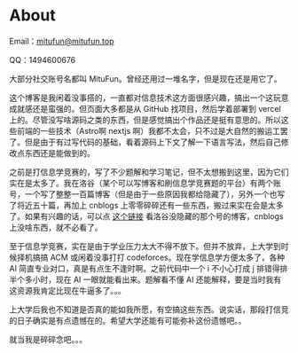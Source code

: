 # About
Email：mitufun@mitufun.top

QQ：1494600676

大部分社交账号名都叫 MituFun。曾经还用过一堆名字，但是现在还是用它了。

这个博客是我闲着没事搭的，一直都对信息技术这方面很感兴趣，搞出一个这玩意成就感还是蛮强的。但页面大多都是从 GitHub 找项目，然后学着部署到 vercel 上的。尽管没写啥源码之类的东西，但是感觉搞出个作品还是挺有意思的。所以这些前端的一些技术（Astro啊 nextjs 啊）我都不太会，只不过是大自然的搬运工罢了。但是由于有过写代码的基础，看着源码上下文了解一下语言写法，然后自己修改点东西还是能做到的。

之前是打信息学竞赛的，写了不少题解和学习笔记，但不太想搬到这里，因为它们实在是太多了。我在洛谷（某个可以写博客和刷信息学竞赛题的平台）有两个账号，一个写了整整一百篇博客（但是由于一些原因我都给隐藏了），另外一个也写了将近五十篇，再加上 cnblogs 上零零碎碎还有一些东西，搬过来实在会是太多了。如果有兴趣的话，可以点 [这个链接](https://www.luogu.com.cn/article/ajytdh79) 看洛谷没隐藏的那个号的博客，cnblogs 上没啥东西，就不必看了。

至于信息学竞赛，实在是由于学业压力太大不得不放下。但并不放弃，上大学到时候择机搞搞 ACM 或闲着没事打打 codeforces。现在学信息学方便太多了，各种 AI 简直专业对口，真是有点生不逢时啊。之前代码中一个 i 不小心打成 j 排错得排半个多小时，现在 AI 一眼就能看出来。题解看不懂 AI 还能解释，要是当时我有这资源我肯定比现在牛逼多了。。。

上大学后我也不知道是否真的能如我所愿，有空搞这些东西。说实话，那段打信竞的日子确实是有点遗憾在的。希望大学还能有可能弥补这份遗憾吧。。

就当我是碎碎念吧。。。













